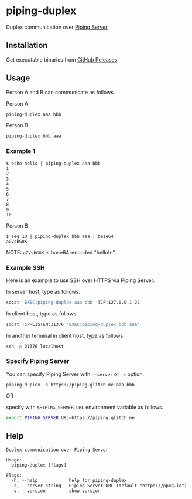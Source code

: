 # piping-duplex
Duplex communication over [Piping Server](https://github.com/nwtgck/piping-server)

## Installation

Get executable binaries from [GitHub Releases](https://github.com/nwtgck/go-piping-duplex/releases)

## Usage

Person A and B can communicate as follows.

Person A
```bash
piping-duplex aaa bbb
```

Person B
```bash
piping-duplex bbb aaa
```

### Example 1

```console
$ echo hello | piping-duplex aaa bbb
1
2
3
4
5
6
7
8
9
10
```

Person B
```console
$ seq 10 | piping-duplex bbb aaa | base64
aGVsbG8K
```

NOTE: `aGVsbG8K` is base64-encoded "hello\n".

### Example SSH

Here is an example to use SSH over HTTPS via Piping Server.

In server host, type as follows.
```bash
socat 'EXEC:piping-duplex aaa bbb' TCP:127.0.0.1:22
```

In client host, type as follows.
```bash
socat TCP-LISTEN:31376 'EXEC:piping-duplex bbb aaa'
````

In another terminal in client host, type as follows.

```bash
ssh -p 31376 localhost
```

### Specify Piping Server

You can specify Piping Server with `--server` or `-s` option.

```
piping-duplex -s https://piping.glitch.me aaa bbb
```

OR

specify with `$PIPING_SERVER_URL` environment variable as follows.

```bash
export PIPING_SERVER_URL=https://piping.glitch.me
```

## Help

```
Duplex communication over Piping Server

Usage:
  piping-duplex [flags]

Flags:
  -h, --help            help for piping-duplex
  -s, --server string   Piping Server URL (default "https://ppng.io")
  -v, --version         show version
```
